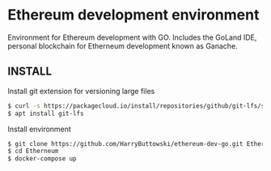 # Ethereum development environment
Environment for Ethereum development with GO. Includes the GoLand IDE, personal blockchain for Etherneum development known as Ganache.

## INSTALL

Install git extension for versioning large files
```bash
$ curl -s https://packagecloud.io/install/repositories/github/git-lfs/script.deb.sh | sudo bash
$ apt install git-lfs
```

Install environment
```bash
$ git clone https://github.com/HarryButtowski/ethereum-dev-go.git Etherneum
$ cd Etherneum
$ docker-compose up
```
